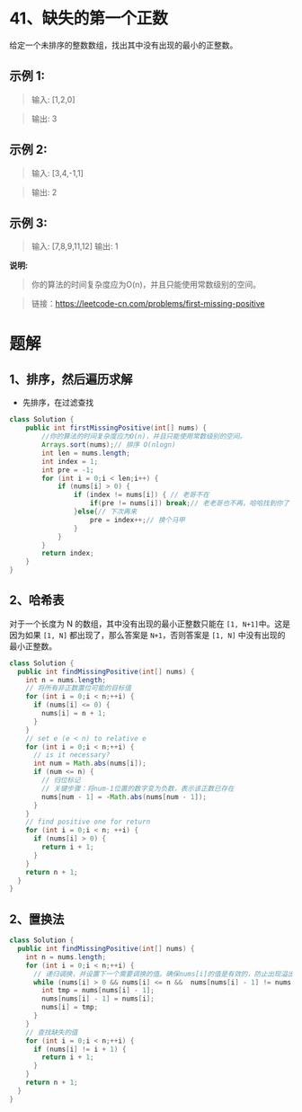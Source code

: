 # 41、缺失的第一个正数
给定一个未排序的整数数组，找出其中没有出现的最小的正整数。

## 示例 1:

> 输入: [1,2,0]

> 输出: 3
## 示例 2:

> 输入: [3,4,-1,1]

> 输出: 2
## 示例 3:

> 输入: [7,8,9,11,12]
> 输出: 1

**说明:**

> 你的算法的时间复杂度应为O(n)，并且只能使用常数级别的空间。

> 链接：https://leetcode-cn.com/problems/first-missing-positive

# 题解
## 1、排序，然后遍历求解
- 先排序，在过滤查找
```java 
class Solution {
    public int firstMissingPositive(int[] nums) {
        //你的算法的时间复杂度应为O(n)，并且只能使用常数级别的空间。
        Arrays.sort(nums);// 排序 O(nlogn)
        int len = nums.length;
        int index = 1;
        int pre = -1;
        for (int i = 0;i < len;i++) {
            if (nums[i] > 0) {
                if (index != nums[i]) { // 老哥不在
                    if(pre != nums[i]) break;// 老老哥也不再，哈哈找到你了
                }else{// 下次再来
                    pre = index++;// 换个马甲
                }
            }
        }
        return index;
    }
}
```
## 2、哈希表
对于一个长度为 N 的数组，其中没有出现的最小正整数只能在 `[1, N+1]`中。这是因为如果 `[1, N]` 都出现了，那么答案是 `N+1`，否则答案是 `[1, N]` 中没有出现的最小正整数。
```java
class Solution {
  public int findMissingPositive(int[] nums) {
    int n = nums.length;
    // 将所有非正数置位可能的目标值
    for (int i = 0;i < n;++i) {
      if (nums[i] <= 0) {
        nums[i] = n + 1;
      }
    }
    // set e (e < n) to relative e
    for (int i = 0;i < n;++i) {
      // is it necessary?
      int num = Math.abs(nums[i]);
      if (num <= n) {
        // 归位标记
        // 关键步骤：将num-1位置的数字变为负数，表示该正数已存在
        nums[num - 1] = -Math.abs(nums[num - 1]);
      }
    }
    // find positive one for return
    for (int i = 0;i < n; ++i) {
      if (nums[i] > 0) {
        return i + 1;
      }
    }
    return n + 1;
  }
}

```

## 2、置换法

```java
class Solution {
  public int findMissingPositive(int[] nums) {
    int n = nums.length;
    for (int i = 0;i < n;++i) {
      // 递归调换，并设置下一个需要调换的值。确保nums[i]的值是有效的，防止出现溢出和无限循环
      while (nums[i] > 0 && nums[i] <= n &&  nums[nums[i] - 1] != nums[i]) {
        int tmp = nums[nums[i] - 1];
        nums[nums[i] - 1] = nums[i];
        nums[i] = tmp;
      }
    }
    // 查找缺失的值
    for (int i = 0;i < n;++i) {
      if (nums[i] != i + 1) {
        return i + 1;
      }
    }
    return n + 1;
  }
}
```